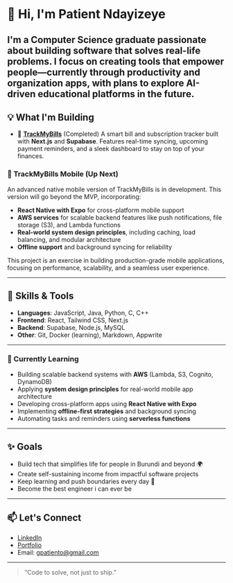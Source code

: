 # 👋 Hi, I'm Patient Ndayizeye

I'm a Computer Science graduate passionate about building software that solves real-life problems. I focus on creating tools that empower people—currently through productivity and organization apps, with plans to explore AI-driven educational platforms in the future.
---

## 💡 What I'm Building

- 🧾 [**TrackMyBills**](https://github.com/PatientoTyaga/TrackMyBills)  (Completed)
  A smart bill and subscription tracker built with **Next.js** and **Supabase**. Features real-time syncing, upcoming payment reminders, and a sleek dashboard to stay on top of your finances.

### 🚀 TrackMyBills Mobile (Up Next)

An advanced native mobile version of TrackMyBills is in development. This version will go beyond the MVP, incorporating:

- **React Native with Expo** for cross-platform mobile support  
- **AWS services** for scalable backend features like push notifications, file storage (S3), and Lambda functions  
- **Real-world system design principles**, including caching, load balancing, and modular architecture  
- **Offline support** and background syncing for reliability  

This project is an exercise in building production-grade mobile applications, focusing on performance, scalability, and a seamless user experience.

---

## 🧠 Skills & Tools

- **Languages**: JavaScript, Java, Python, C, C++ 
- **Frontend**: React, Tailwind CSS, Next.js  
- **Backend**: Supabase, Node.js, MySQL
- **Other**: Git, Docker (learning), Markdown, Appwrite

---

### 🌱 Currently Learning

- Building scalable backend systems with **AWS** (Lambda, S3, Cognito, DynamoDB)
- Applying **system design principles** for real-world mobile app architecture
- Developing cross-platform apps using **React Native with Expo**
- Implementing **offline-first strategies** and background syncing
- Automating tasks and reminders using **serverless functions**

---

## ✨ Goals

- Build tech that simplifies life for people in Burundi and beyond 🌍  
- Create self-sustaining income from impactful software projects  
- Keep learning and push boundaries every day 🚀
- Become the best engineer i can ever be

---

## 📫 Let's Connect

- [LinkedIn](https://www.linkedin.com/in/patiento710/)
- [Portfolio](https://www.patientndportfolio.com/)
- Email: gpatiento@gmail.com

---

> “Code to solve, not just to ship.”

